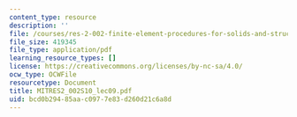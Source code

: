 ```yaml
---
content_type: resource
description: ''
file: /courses/res-2-002-finite-element-procedures-for-solids-and-structures-spring-2010/bcd0b29485aac0977e83d260d21c6a8d_MITRES2_002S10_lec09.pdf
file_size: 419345
file_type: application/pdf
learning_resource_types: []
license: https://creativecommons.org/licenses/by-nc-sa/4.0/
ocw_type: OCWFile
resourcetype: Document
title: MITRES2_002S10_lec09.pdf
uid: bcd0b294-85aa-c097-7e83-d260d21c6a8d
---
```

